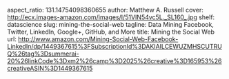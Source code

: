 aspect_ratio: 131.14754098360655
author: Matthew A. Russell
cover: http://ecx.images-amazon.com/images/I/51VIN54vc5L._SL160_.jpg
shelf: datascience
slug: mining-the-social-web
tagline: Data Mining Facebook, Twitter, LinkedIn, Google+, GitHub, and More
title: Mining the Social Web
url: http://www.amazon.com/Mining-Social-Web-Facebook-LinkedIn/dp/1449367615%3FSubscriptionId%3DAKIAILCEWUZMHSCUTRUQ%26tag%3Dsummerai-20%26linkCode%3Dxm2%26camp%3D2025%26creative%3D165953%26creativeASIN%3D1449367615
